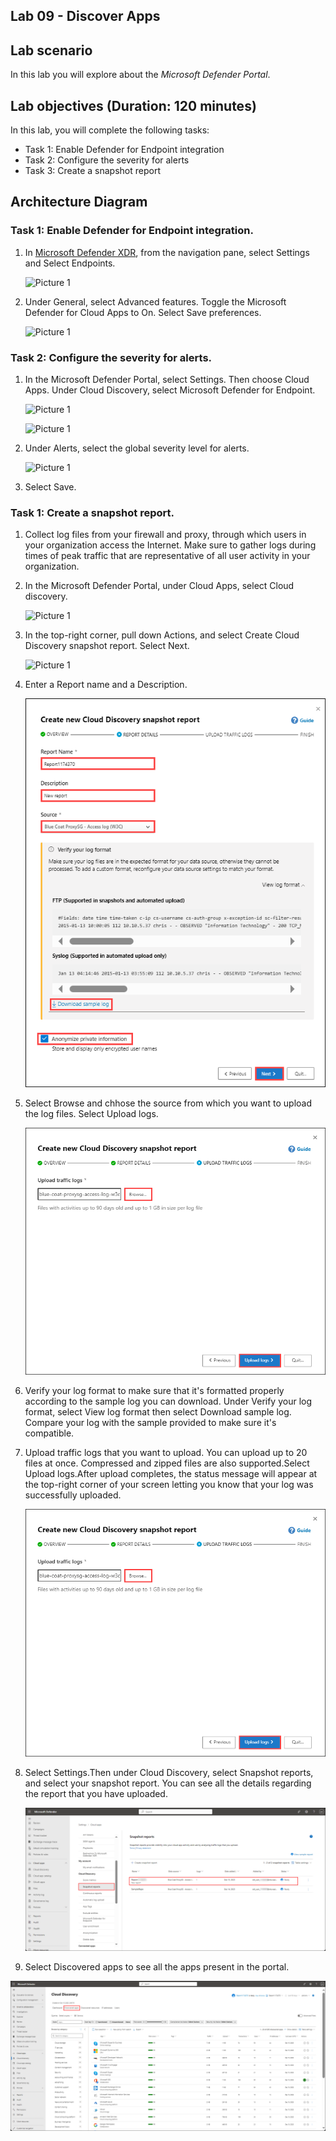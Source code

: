 ## Lab 09 - Discover Apps 

## Lab scenario
In this lab you will explore about the *Microsoft Defender Portal*.

## Lab objectives (Duration: 120 minutes)

In this lab, you will complete the following tasks:
- Task 1: Enable Defender for Endpoint integration
- Task 2: Configure the severity for alerts
- Task 3: Create a snapshot report

## Architecture Diagram

### Task 1: Enable Defender for Endpoint integration.


1. In [Microsoft Defender XDR](https://security.microsoft.com/), from the navigation pane, select Settings and Select Endpoints.

   ![Picture 1](../Media/DiscoverApps1.png)

2. Under General, select Advanced features. Toggle the Microsoft Defender for Cloud Apps to On. Select Save preferences.

   ![Picture 1](../Media/DiscoverApps2.png)

### Task 2: Configure the severity for alerts.

1. In the Microsoft Defender Portal, select Settings. Then choose Cloud Apps. Under Cloud Discovery, select Microsoft Defender for Endpoint.

   ![Picture 1](../Media/DiscoverApps3.png)

   ![Picture 1](../Media/DiscoverApps4.png)

2. Under Alerts, select the global severity level for alerts.

   ![Picture 1](../Media/DiscoverApps5.png)

3. Select Save.

### Task 1: Create a snapshot report.

1. Collect log files from your firewall and proxy, through which users in your organization access the Internet. Make sure to gather logs during times of peak traffic that are representative of all user activity in your organization.
2. In the Microsoft Defender Portal, under Cloud Apps, select Cloud discovery.

   ![Picture 1](../Media/DiscoverApps6.png)

3. In the top-right corner, pull down Actions, and select Create Cloud Discovery snapshot report. Select Next.

   ![Picture 1](../Media/DiscoverApps7.png)

4. Enter a Report name and a Description.

   ![Picture 1](../Media/DiscoverApps9.png)

5. Select Browse and chhose the source from which you want to upload the log files. Select Upload logs.

   ![Picture 1](../Media/DiscoverApps10.png)

6. Verify your log format to make sure that it's formatted properly according to the sample log you can download. Under Verify your log format, select View log format then select Download sample log. Compare your log with the sample provided to make sure it's compatible.

7. Upload traffic logs that you want to upload. You can upload up to 20 files at once. Compressed and zipped files are also supported.Select Upload logs.After upload completes, the status message will appear at the top-right corner of your screen letting you know that your log was successfully uploaded.

   ![Picture 1](../Media/DiscoverApps10.png)

9. Select Settings.Then under Cloud Discovery, select Snapshot reports, and select your snapshot report. You can see all the details regarding the report that you have uploaded.

   ![Picture 1](../Media/DiscoverApps13.png)

10. Select Discovered apps to see all the apps present in the portal.

   ![Picture 1](../Media/DiscoverApps15.png)
